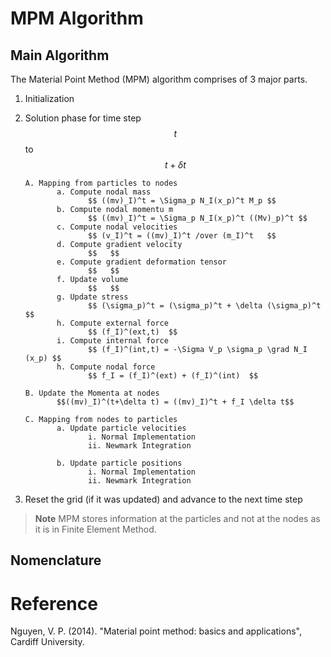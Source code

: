 # MPM Algorithm

## Main Algorithm

The Material Point Method (MPM) algorithm comprises of 3 major parts.

1. Initialization

2. Solution phase for time step 
$$t$$ to $$t + \delta t$$

       A. Mapping from particles to nodes
              a. Compute nodal mass 
                     $$ ((mv)_I)^t = \Sigma_p N_I(x_p)^t M_p $$
              b. Compute nodal momentu m
                     $$ ((mv)_I)^t = \Sigma_p N_I(x_p)^t ((Mv)_p)^t $$
              c. Compute nodal velocities
                     $$ (v_I)^t = ((mv)_I)^t /over (m_I)^t   $$
              d. Compute gradient velocity
                     $$   $$
              e. Compute gradient deformation tensor
                     $$   $$
              f. Update volume
                     $$   $$
              g. Update stress
                     $$ (\sigma_p)^t = (\sigma_p)^t + \delta (\sigma_p)^t   $$
              h. Compute external force
                     $$ (f_I)^(ext,t)  $$
              i. Compute internal force
                     $$ (f_I)^(int,t) = -\Sigma V_p \sigma_p \grad N_I (x_p) $$
              h. Compute nodal force
                     $$ f_I = (f_I)^(ext) + (f_I)^(int)  $$

       B. Update the Momenta at nodes
              $$((mv)_I)^(t+\delta t) = ((mv)_I)^t + f_I \delta t$$

       C. Mapping from nodes to particles
              a. Update particle velocities
                     i. Normal Implementation
                     ii. Newmark Integration

              b. Update particle positions
                     i. Normal Implementation
                     ii. Newmark Integration

3. Reset the grid (if it was updated) and advance to the next time step

> **Note** MPM stores information at the particles and not at the nodes as it is in Finite Element Method.

## Nomenclature



# Reference

Nguyen, V. P. (2014). "Material point method: basics and applications", Cardiff University.
